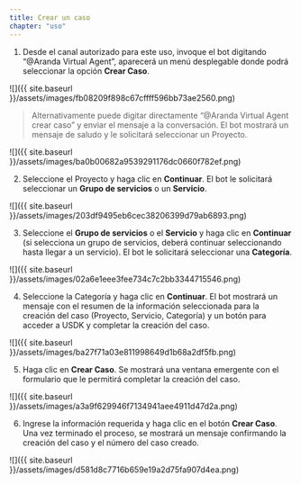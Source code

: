 ```yaml
---
title: Crear un caso
chapter: "uso"
---
```


1.  Desde el canal autorizado para este uso, invoque el bot digitando “\@Aranda Virtual Agent”, aparecerá un menú desplegable donde podrá seleccionar la opción **Crear Caso**.

![]({{ site.baseurl }}/assets/images/fb08209f898c67cffff596bb73ae2560.png)

>   Alternativamente puede digitar directamente “@Aranda Virtual Agent crear caso” y enviar el mensaje a la conversación. El bot mostrará un mensaje de saludo y le solicitará seleccionar un Proyecto.

![]({{ site.baseurl }}/assets/images/ba0b00682a9539291176dc0660f782ef.png)

2.  Seleccione el Proyecto y haga clic en **Continuar**. El bot le solicitará seleccionar un **Grupo de servicios** o un **Servicio**.

![]({{ site.baseurl }}/assets/images/203df9495eb6cec38206399d79ab6893.png)

3.  Seleccione el **Grupo de servicios** o el **Servicio** y haga clic en **Continuar** (si selecciona un grupo de servicios, deberá continuar seleccionando hasta llegar a un servicio). El bot le solicitará seleccionar una **Categoría**.

![]({{ site.baseurl }}/assets/images/02a6e1eee3fee734c7c2bb3344715546.png)

4.  Seleccione la Categoría y haga clic en **Continuar**. El bot mostrará un mensaje con el resumen de la información seleccionada para la creación del caso (Proyecto, Servicio, Categoría) y un botón para acceder a USDK y completar la creación del caso.

![]({{ site.baseurl }}/assets/images/ba27f71a03e811998649d1b68a2df5fb.png)

5.  Haga clic en **Crear Caso**. Se mostrará una ventana emergente con el formulario que le permitirá completar la creación del caso.

![]({{ site.baseurl }}/assets/images/a3a9f629946f7134941aee4911d47d2a.png)

6.  Ingrese la información requerida y haga clic en el botón **Crear Caso**. Una vez terminado el proceso, se mostrará un mensaje confirmando la creación del caso y el número del caso creado.

![]({{ site.baseurl }}/assets/images/d581d8c7716b659e19a2d75fa907d4ea.png)

